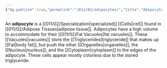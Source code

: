 ```yaml
---
{"dg-publish":true,"permalink":"/011/02/adipocytes/","title":"Adipocytes","tags":["BIOL422"],"created":"2024-09-26T13:45:04.061-07:00","updated":"2024-09-26T15:02:23.666-07:00"}
---
```


An **adipocyte** is a [[011/02/Specialization\|specialized]] [[Cells\|cell]] found in [[011/02/Adipose Tissues\|adipose tissue]]. Adipocytes have a high volume to accommodate for their [[011/02/Fat Vacuoles\|fat vacuoles]]. These [[Vacuoles\|vacuoles]] store the [[Triglycerides\|triglyceride]] that makes up [[Fat\|body fat]], but push the other [[Organelles\|organelles]], the [[Nucleus\|nucleus]], and the [[Cytoplasm\|cytoplasm]] to the edges of the adipocyte. These cells appear mostly colorless due to the stored triglyceride.
